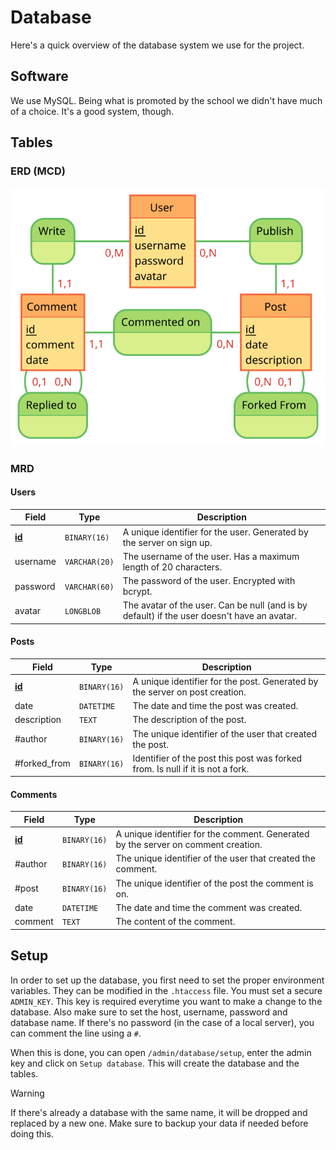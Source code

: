 # Database

Here's a quick overview of the database system we use for the project.

## Software

We use MySQL. Being what is promoted by the school we didn't have much of a choice. It's a good system, though.

## Tables

### ERD (MCD)

<!--
https://www.mocodo.net/?mcd=eNpNjjEOwjAMRXefwgfI0K5dK3UDVUiIObSWiGjiyknL9XESCiyW_e33kpu4RAabE14jicG2xZ69p5AgBx262eCmXbBe71Yb44tFM7vbZAXG7b64-CjgyDGp6lxUAB9PVUx1MDjbRMeKZuRQiIr-PZ6DSmZAK8VJ3JocB4ALrYtTOHGB-8Pd_PgOBpan3gzCvmy-v8sNvAEsak94
-->

![ERD](./ERD.svg)

### MRD

#### Users

| Field             | Type          | Description                                                                                 |
| ----------------- | ------------- | ------------------------------------------------------------------------------------------- |
| <ins>**id**</ins> | `BINARY(16)`  | A unique identifier for the user. Generated by the server on sign up.                       |
| username          | `VARCHAR(20)` | The username of the user. Has a maximum length of 20 characters.                            |
| password          | `VARCHAR(60)` | The password of the user. Encrypted with bcrypt.                                            |
| avatar            | `LONGBLOB`    | The avatar of the user. Can be null (and is by default) if the user doesn't have an avatar. |

#### Posts

| Field             | Type         | Description                                                                    |
| ----------------- | ------------ | ------------------------------------------------------------------------------ |
| <ins>**id**</ins> | `BINARY(16)` | A unique identifier for the post. Generated by the server on post creation.    |
| date              | `DATETIME`   | The date and time the post was created.                                        |
| description       | `TEXT`       | The description of the post.                                                   |
| #author           | `BINARY(16)` | The unique identifier of the user that created the post.                       |
| #forked_from      | `BINARY(16)` | Identifier of the post this post was forked from. Is null if it is not a fork. |

#### Comments

| Field             | Type         | Description                                                                       |
| ----------------- | ------------ | --------------------------------------------------------------------------------- |
| <ins>**id**</ins> | `BINARY(16)` | A unique identifier for the comment. Generated by the server on comment creation. |
| #author           | `BINARY(16)` | The unique identifier of the user that created the comment.                       |
| #post             | `BINARY(16)` | The unique identifier of the post the comment is on.                              |
| date              | `DATETIME`   | The date and time the comment was created.                                        |
| comment           | `TEXT`       | The content of the comment.                                                       |

## Setup

In order to set up the database, you first need to set the proper environment variables. They can be modified in the `.htaccess` file. You must set a secure `ADMIN_KEY`. This key is required everytime you want to make a change to the database. Also make sure to set the host, username, password and database name. If there's no password (in the case of a local server), you can comment the line using a `#`.

When this is done, you can open `/admin/database/setup`, enter the admin key and click on `Setup database`. This will create the database and the tables.

> [!WARNING]  
> If there's already a database with the same name, it will be dropped and replaced by a new one. Make sure to backup your data if needed before doing this.
